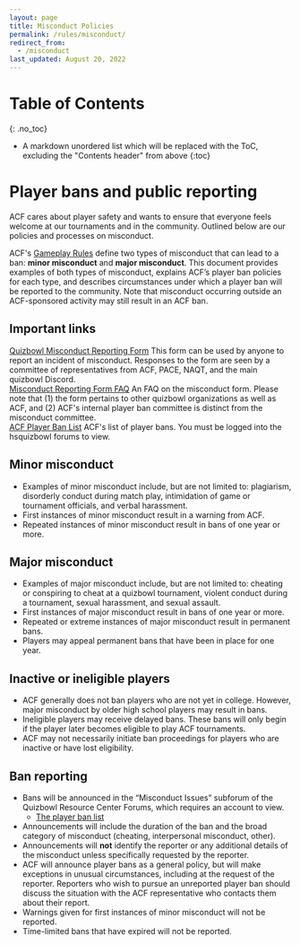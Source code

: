 ```yaml
---
layout: page
title: Misconduct Policies
permalink: /rules/misconduct/
redirect_from:
  - /misconduct
last_updated: August 20, 2022
---
```


# Table of Contents
{: .no_toc}
* A markdown unordered list which will be replaced with the ToC, excluding the "Contents header" from above
{:toc}

# Player bans and public reporting

ACF cares about player safety and wants to ensure that everyone feels welcome at our tournaments and in the community. Outlined below are our policies and processes on misconduct.

ACF's [Gameplay Rules](/rules/gameplay/#i-ethics-and-conduct) define two types of misconduct that can lead to a ban: **minor misconduct** and **major misconduct**. This document provides examples of both types of misconduct, explains ACF’s player ban policies for each type, and describes circumstances under which a player ban will be reported to the community. Note that misconduct occurring outside an ACF-sponsored activity may still result in an ACF ban.

## Important links

<div class="important-link">
<a href="https://tinyurl.com/qbmisconduct">Quizbowl Misconduct Reporting Form</a>
This form can be used by anyone to report an incident of misconduct. Responses to the form are seen by a committee of representatives from ACF, PACE, NAQT, and the main quizbowl Discord.
</div>

<div class="important-link">
<a href="https://qbmisconduct.com/">Misconduct Reporting Form FAQ</a>
An FAQ on the misconduct form. Please note that (1) the form pertains to other quizbowl organizations as well as ACF, and (2) ACF's internal player ban committee is distinct from the misconduct committee.
</div>

<div class="important-link">
<a href="https://hsquizbowl.org/forums/viewtopic.php?p=389808">ACF Player Ban List</a>
ACF's list of player bans. You must be logged into the hsquizbowl forums to view.
</div>

## Minor misconduct

* Examples of minor misconduct include, but are not limited to: plagiarism, disorderly conduct during match play, intimidation of game or tournament officials, and verbal harassment.
* First instances of minor misconduct result in a warning from ACF.
* Repeated instances of minor misconduct result in bans of one year or more.

## Major misconduct

* Examples of major misconduct include, but are not limited to: cheating or conspiring to cheat at a quizbowl tournament, violent conduct during a tournament, sexual harassment, and sexual assault.
* First instances of major misconduct result in bans of one year or more.
* Repeated or extreme instances of major misconduct result in permanent bans.
* Players may appeal permanent bans that have been in place for one year.

## Inactive or ineligible players

* ACF generally does not ban players who are not yet in college. However, major misconduct by older high school players may result in bans.
* Ineligible players may receive delayed bans. These bans will only begin if the player later becomes eligible to play ACF tournaments.
* ACF may not necessarily initiate ban proceedings for players who are inactive or have lost eligibility.

## Ban reporting

* Bans will be announced in the “Misconduct Issues” subforum of the Quizbowl Resource Center Forums, which requires an account to view.
  * [The player ban list](https://hsquizbowl.org/forums/viewtopic.php?p=389808)
* Announcements will include the duration of the ban and the broad category of misconduct (cheating, interpersonal misconduct, other).
* Announcements will **not** identify the reporter or any additional details of the misconduct unless specifically requested by the reporter.
* ACF will announce player bans as a general policy, but will make exceptions in unusual circumstances, including at the request of the reporter. Reporters who wish to pursue an unreported player ban should discuss the situation with the ACF representative who contacts them about their report.
* Warnings given for first instances of minor misconduct will not be reported.
* Time-limited bans that have expired will not be reported.

